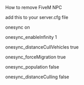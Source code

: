 How to remove FiveM NPC

add this to your server.cfg file




onesync on

onesync_enableInfinity 1

onesync_distanceCullVehicles true

onesync_forceMigration true

onesync_population false

onesync_distanceCulling false

